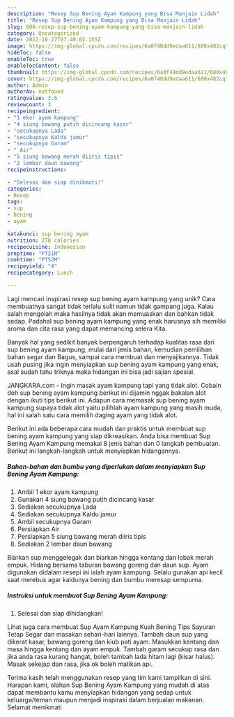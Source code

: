 ```yaml
---
description: "Resep Sup Bening Ayam Kampung yang Bisa Manjain Lidah"
title: "Resep Sup Bening Ayam Kampung yang Bisa Manjain Lidah"
slug: 800-resep-sup-bening-ayam-kampung-yang-bisa-manjain-lidah
category: Uncategorized
date: 2022-10-27T07:40:02.155Z
image: https://img-global.cpcdn.com/recipes/6a0f48dd9edaa611/680x482cq70/sup-bening-ayam-kampung-foto-resep-utama.jpg
hideToc: false
enableToc: true
enableTocContent: false
thumbnail: https://img-global.cpcdn.com/recipes/6a0f48dd9edaa611/680x482cq70/sup-bening-ayam-kampung-foto-resep-utama.jpg
cover: https://img-global.cpcdn.com/recipes/6a0f48dd9edaa611/680x482cq70/sup-bening-ayam-kampung-foto-resep-utama.jpg
author: Admin
authorAv: notfound
ratingvalue: 3.6
reviewcount: 3
recipeingredient:
- "1 ekor ayam kampung"
- "4 siung bawang putih dicincang kasar"
- "secukupnya Lada"
- "secukupnya Kaldu jamur"
- "secukupnya Garam"
- " Air"
- "5 siung bawang merah diiris tipis"
- "2 lembar daun bawang"
recipeinstructions:

- "Selesai dan siap dinikmati!"
categories:
- Resep
tags:
- sup
- bening
- ayam

katakunci: sup bening ayam 
nutrition: 278 calories
recipecuisine: Indonesian
preptime: "PT21M"
cooktime: "PT52M"
recipeyield: "4"
recipecategory: Lunch

---
```





Lagi mencari inspirasi resep sup bening ayam kampung yang unik? Cara membuatnya sangat tidak terlalu sulit namun tidak gampang juga. Kalau salah mengolah maka hasilnya tidak akan memuaskan dan bahkan tidak sedap. Padahal sup bening ayam kampung yang enak harusnya sih memiliki aroma dan cita rasa yang dapat memancing selera Kita.





Banyak hal yang sedikit banyak berpengaruh terhadap kualitas rasa dari sup bening ayam kampung, mulai dari jenis bahan, kemudian pemilihan bahan segar dan Bagus, sampai cara membuat dan menyajikannya. Tidak usah pusing jika ingin menyiapkan sup bening ayam kampung yang enak,      asal sudah tahu triknya maka hidangan ini bisa jadi sajian spesial.














JANGKARA.com - Ingin masak ayam kampung tapi yang tidak alot. Cobain deh sup bening ayam kampung berikut ini dijamin nggak bakalan alot dengan ikuti tips berikut ini. Adapun cara memasak sup bening ayam kampung supaya tidak alot yaitu pilihlah ayam kampung yang masih muda, hal ini salah satu cara memilih daging ayam yang tidak alot.






Berikut ini ada beberapa cara mudah dan praktis untuk membuat sup bening ayam kampung yang siap dikreasikan. Anda bisa membuat Sup Bening Ayam Kampung memakai 8 jenis bahan dan 0 langkah pembuatan. Berikut ini langkah-langkah untuk menyiapkan hidangannya.

<!--inarticleads1-->

##### Bahan-bahan dan bumbu yang diperlukan dalam menyiapkan Sup Bening Ayam Kampung:

1. Ambil 1 ekor ayam kampung
1. Gunakan 4 siung bawang putih dicincang kasar
1. Sediakan secukupnya Lada
1. Sediakan secukupnya Kaldu jamur
1. Ambil secukupnya Garam
1. Persiapkan  Air
1. Persiapkan 5 siung bawang merah diiris tipis
1. Sediakan 2 lembar daun bawang


Biarkan sup menggelegak dan biarkan hingga kentang dan lobak merah empuk. Hidang bersama taburan bawang goreng dan daun sup. Ayam digunakan didalam resepi ini ialah ayam kampung. Selalu gunakan api kecil saat merebus agar kaldunya bening dan bumbu meresap sempurna. 

<!--inarticleads2-->

##### Instruksi untuk membuat Sup Bening Ayam Kampung:


1. Selesai dan siap dihidangkan!

Lihat juga cara membuat Sup Ayam Kampung Kuah Bening Tips Sayuran Tetap Segar dan masakan sehari-hari lainnya. Tambah daun sup yang dikerat kasar, bawang goreng dan kiub pati ayam. Masukkan kentang dan masa hingga kentang dan ayam empuk. Tambah garam secukup rasa dan jika anda rasa kurang hangat, boleh tambah lada hitam lagi (kisar halus). Masak sekejap dan rasa, jika ok boleh matikan api. 

Terima kasih telah menggunakan resep yang tim kami tampilkan di sini. Harapan kami, olahan Sup Bening Ayam Kampung yang mudah di atas dapat membantu kamu menyiapkan hidangan yang sedap untuk keluarga/teman maupun menjadi inspirasi dalam berjualan makanan. Selamat menikmati
